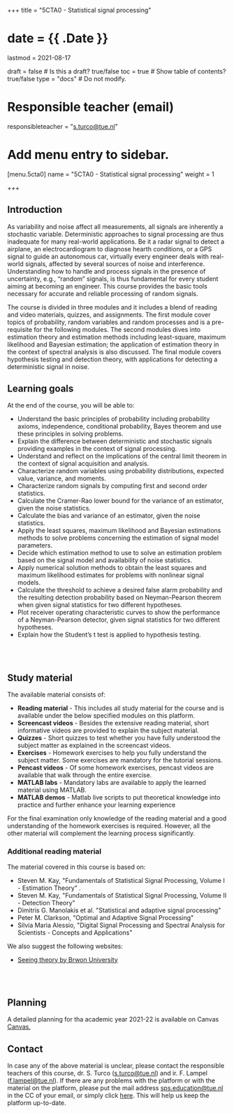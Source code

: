 +++
title = "5CTA0 - Statistical signal processing"

# date = {{ .Date }}
lastmod = 2021-08-17

draft = false  # Is this a draft? true/false
toc = true  # Show table of contents? true/false
type = "docs"  # Do not modify.

# Responsible teacher (email)
responsibleteacher = "s.turco@tue.nl"

# Add menu entry to sidebar.
[menu.5cta0]
name = "5CTA0 - Statistical signal processing"
weight = 1

+++

<!-- ## News
<ul>
<li> 17/09/2020: From today, we will have an extra Q&A session each Thursday at 13.30. Moreover, the sessions are planned for 90 minutes instead of 45. We will end them earlier if there are no more things to discuss. Please check the updated schedule below</a>.  </li>

<li> 20/08/2020: Due to the COVID-19 situation, the 2020-21 edition of the course will be given fully online. If the situation allows, on campus instructions will be planned on the second half of the course.  </li>

<li> 19/08/2020: To ease communications, we have created a <i>Discord</i> channel. You are welcome to join <a href=https://discord.gg/fRVNXuK >here</a>. All official communications, however, will be always given on <a href=https://canvas.tue.nl/courses/15713>Canvas</a>.  </li>
</ul> -->

## Introduction

As variability and noise affect all measurements, all signals are inherently a stochastic variable. Deterministic approaches to signal  processing are thus inadequate for many real-world applications. Be it a radar signal to detect a airplane, an electrocardiogram to diagnose hearth conditions, or a GPS signal to guide an autonomous car, virtually every engineer deals with real-world signals, affected by several sources of noise and interference. Understanding how to handle and process signals in the presence of uncertainty, e.g., “random” signals, is thus fundamental for every student aiming at becoming an engineer. This course provides the basic tools necessary for accurate and reliable processing of random signals.

The course is divided in three modules and it includes a blend of reading and video materials, quizzes, and assignments. The first module cover topics of probability, random variables and random processes and is a pre-requisite for the following modules. The second modules dives into estimation theory and estimation methods including least-square, maximum likelihood and Bayesian estimation; the application of estimation  theory in the context of spectral analysis is also discussed. The final module covers hypothesis testing and detection theory, with applications for detecting a deterministic signal in noise.

## Learning goals

At the end of the course, you will be able to:

<ul>
<li>Understand the basic principles of probability including probability axioms, independence, conditional probability, Bayes theorem and use these principles in solving problems.  </li>

<li>Explain the difference between deterministic and stochastic signals providing examples in the context of signal processing.  </li>

<li>Understand and reflect on the implications of the central limit theorem in the context of signal acquisition and analysis.  </li>

<li>Characterize random variables using probability distributions, expected value, variance, and moments.  </li>

<li>Characterize random signals by computing first and second order statistics.  </li>

<li>Calculate the Cramer-Rao lower bound for the variance of an estimator, given the noise statistics.  </li>

<li>Calculate the bias and variance of an estimator, given the noise statistics.  </li>

<li>Apply the least squares, maximum likelihood and Bayesian estimations methods to solve problems concerning the estimation of signal model parameters.  </li>

<li>Decide which estimation method to use to solve an estimation problem based on the signal model and availability of noise statistics.  </li>

<li>Apply numerical solution methods to obtain the least squares and maximum likelihood estimates for problems with nonlinear signal models.  </li>

<li>Calculate the threshold to achieve a desired false alarm probability and the resulting detection probability based on Neyman-Pearson theorem when given signal statistics for two different hypotheses. </li>

<li>Plot receiver operating characteristic curves to show the performance of a Neyman-Pearson detector, given signal statistics for two different hypotheses. </li>

<li>Explain how the Student’s t test is applied to hypothesis testing.</li>
</ul>

<br></br>

## Study material

The available material consists of:

<ul>
  <li> <b>Reading material</b> - This includes all study material for the course and is available under the below specified modules on this platform. </li>
  <li> <b>Screencast videos</b> - Besides the extensive reading material, short informative videos are provided to explain the subject material. </li>
  <li> <b>Quizzes</b> - Short quizzes to test whether you have fully understood the subject matter as explained in the screencast videos. </li>
  <li> <b>Exercises</b> - Homework exercises to help you fully understand the subject matter. Some exercises are mandatory for the tutorial sessions. </li>
  <li> <b>Pencast videos</b> - Of some homework exercises, pencast videos are available that walk through the entire exercise. </li>
  <li> <b>MATLAB labs</b> - Mandatory labs are available to apply the learned material using MATLAB. </li>
  <li> <b>MATLAB demos</b> - Matlab live scripts to put theoretical knowledge into practice and further enhance your learning experience</li>
</ul>
For the final examination only knowledge of the reading material and a good understanding of the homework exercises is required. However, all the other material will complement the learning process significantly.

### Additional reading material
The material covered in this course is based on:

<ul>
  <li> Steven M. Kay, "Fundamentals of Statistical Signal Processing, Volume I - Estimation Theory" . </li>
  <li> Steven M. Kay, "Fundamentals of Statistical Signal Processing, Volume II - Detection Theory"  </li>
  <li> Dimitris G. Manolakis et al. "Statistical and adaptive signal processing"</li>
  <li> Peter M. Clarkson, "Optimal and Adaptive Signal Processing" </li>
  <li>  Silvia Maria Alessio, "Digital Signal Processing and Spectral Analysis for Scientists - Concepts and Applications" </li>
</ul>

We also suggest the following websites:

<ul>
<li><a href=https://seeing-theory.brown.edu/#firstPage >Seeing theory by Brwon University</a> </li>
</ul>

<br></br>

## Planning

A detailed planning for tha academic year 2021-22 is available on Canvas <a href=https://canvas.tue.nl/courses/15713/assignments/syllabus >Canvas.</a>



<!-- | Week   |         Lectures         |                        Instruction/Labs                         | Topics                                                                   |                                     |
|:------:|:-----------------------:|:---------------------------------------------------------------:|--------------------------------------------------------------------------|-----------------------------------------------|
|   1    | 31/08/2020<br>08.45-9.30  |         No instructions<br><p style="color:#4E5480">Labs 03/09/2020<br>15.30 - 17.20</p>         | 1.1 Probability and random variables                                   | Quiz Week 1<br>Survey Week 1<br>MATLAB Demo 1  |
|   2    | 07/09/2020<br>08.45-9.30  | Inst 07/09/2020<br>10.45 - 12.35<br> <p style="color:#4E5480">Labs 10/09/2020<br>15.30 - 17.20</p>   | 1.2 Random processes and random signals<br>1.3 Rational signal models     | Quiz Week 2<br>Survey Week 2<br>MATLAB Demo 2   |
|   3    | 14/09/2020<br>08.45-9.30<br><p style="color:#4E5480">17/09/2020<br>13.30-14.30</p>   | Inst 14/09/2020<br>10.45 - 12.35<br><p style="color:#4E5480">Labs 17/09/2020<br>15.30 - 17.20</p>   | 2.1 Least square estimation<br>2.2 Maximum Likelihood Estimation           | Quiz Week 3<br>Survey Week 3<br>MATLAB Demo 3  |
|   4    | 21/09/2020<br>08.45-10.15<br><p style="color:#4E5480">24/09/2020<br>13.30-14.30</p>   | Inst 21/09/2020<br>10.45 - 12.35<br><p style="color:#4E5480">Labs 24/09/2020<br>15.30 - 17.20</p>   | 2.3 Bias, Variance, Cramer-Rao Lower Bound<br>2.4 MVUE for Linear models  | Quiz Week 4<br>Survey Week 4<br>MATLAB Demo 4  |
|   5    | 28/09/2020<br>08.45-10.15<br><p style="color:#4E5480">01/10/2020<br>13.30-14.30</p>   | Inst 28/09/2020<br>10.45 - 12.35<br><p style="color:#4E5480">Labs 01/10/2020<br>15.30 - 17.20</p>   | 2.5 Bayesian estimator<br>2.6 Numerical estimation methods                 | Quiz Week 5<br>Survey Week 5<br>MATLAB Demo 5   |
|   6    | 05/10/2020<br>08.45-10.15<br><p style="color:#4E5480">08/10/2020<br>13.30-14.30</p>   | Inst 05/10/2020<br>10.45 - 12.35<br><p style="color:#4E5480">Labs 08/10/2020<br>15.30 - 17.20</p>   | 2.7 Spectral estimation                                                  | Quiz Week 6<br>Survey Week 6<br>MATLAB Demo 6   |
|   7    | 12/10/2020<br>08.45-10.15<br><p style="color:#4E5480">15/10/2020<br>13.30-14.30</p>   | Inst 12/10/2020<br>10.45 - 12.35<br><p style="color:#4E5480">Labs 15/10/2020<br>15.30 - 17.20</p>   | 3.1 Hypothesis testing<br>3.2 Matched filter                               | Quiz Week 7<br>Survey Week 7<br>MATLAB Demo 7   |
|   8    | 19/10/2020<br>08.45-10.15<br><p style="color:#4E5480">22/10/2020<br>13.30-14.30</p>   | Inst 19/10/2020<br>10.45 - 12.35<br><p style="color:#4E5480">Labs 22/10/2020<br>15.30 - 17.20</p>   | 3.3 Statistical tests<br>Old exams review                                  | Quiz Week 8<br>Survey Week 8<br>MATLAB Demo 8   | -->

## Contact
In case any of the above material is unclear, please contact the responsible teachers of this course, dr. S. Turco (s.turco@tue.nl) and ir. F. Lampel (f.lampel@tue.nl). If there are any problems with the platform or with the material on the platform, please put the mail address sps.education@tue.nl in the CC of your email, or simply click <a href="mailto:{{< param responsibleteacher >}}?cc=sps.education@tue.nl&subject=[5CTA0]%20platform:%20{specify problem here}">here</a>. This will help us keep the platform up-to-date.
